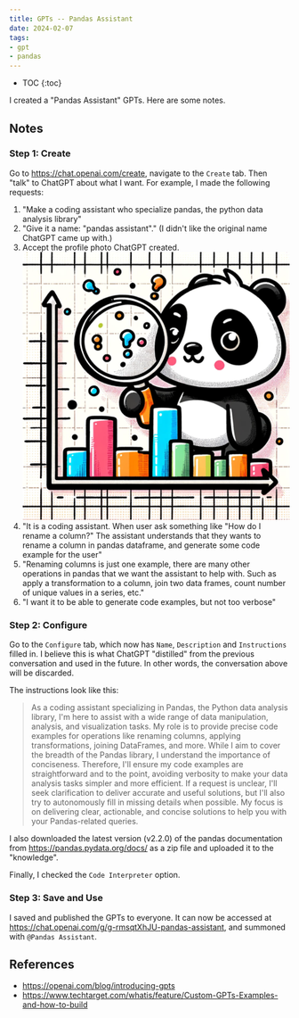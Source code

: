 ```yaml
---
title: GPTs -- Pandas Assistant
date: 2024-02-07
tags:
- gpt
- pandas
---
```


* TOC
{:toc}

I created a "Pandas Assistant" GPTs. Here are some notes.

## Notes

### Step 1: Create

Go to <https://chat.openai.com/create>, navigate to the `Create` tab.
Then "talk" to ChatGPT about what I want.
For example, I made the following requests:

1. "Make a coding assistant who specialize pandas, the python data analysis library"
2. "Give it a name: "pandas assistant"." (I didn't like the original name ChatGPT came up with.)
3. Accept the profile photo ChatGPT created.
   ![logo](/assets/images/20240207-pandas-assistant-logo.png)
4. "It is a coding assistant. When user ask something like "How do I rename a column?" The assistant understands that they wants to rename a column in pandas dataframe, and generate some code example for the user"
5. "Renaming columns is just one example, there are many other operations in pandas that we want the assistant to help with. Such as apply a transformation to a column, join two data frames, count number of unique values in a series, etc."
6. "I want it to be able to generate code examples, but not too verbose"

### Step 2: Configure

Go to the `Configure` tab, which now has `Name`, `Description` and `Instructions` filled in.
I believe this is what ChatGPT "distilled" from the previous conversation and used in the future.
In other words, the conversation above will be discarded.

The instructions look like this:

> As a coding assistant specializing in Pandas, the Python data analysis library,
> I'm here to assist with a wide range of data manipulation, analysis, and visualization tasks. 
> My role is to provide precise code examples for operations like
> renaming columns, applying transformations, joining DataFrames, and more.
> While I aim to cover the breadth of the Pandas library, I understand the importance of conciseness.
> Therefore, I'll ensure my code examples are straightforward and to the point,
> avoiding verbosity to make your data analysis tasks simpler and more efficient.
> If a request is unclear, I'll seek clarification to deliver accurate and useful solutions,
> but I'll also try to autonomously fill in missing details when possible.
> My focus is on delivering clear, actionable, and concise solutions to help you with your Pandas-related queries.

I also downloaded the latest version (v2.2.0) of the pandas documentation from
<https://pandas.pydata.org/docs/> as a zip file and uploaded it to the "knowledge".

Finally, I checked the `Code Interpreter` option.

### Step 3: Save and Use

I saved and published the GPTs to everyone.
It can now be accessed at <https://chat.openai.com/g/g-rmsqtXhJU-pandas-assistant>,
and summoned with `@Pandas Assistant`.

## References

* <https://openai.com/blog/introducing-gpts>
* <https://www.techtarget.com/whatis/feature/Custom-GPTs-Examples-and-how-to-build>

